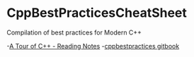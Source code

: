 # CppBestPracticesCheatSheet
Compilation of best practices for Modern C++

-[A Tour of C++ - Reading Notes](https://ianyepan.github.io/posts/cpp-notes-pt1/)
-[cppbestpractices gitbook](https://lefticus.gitbooks.io/cpp-best-practices/content/)